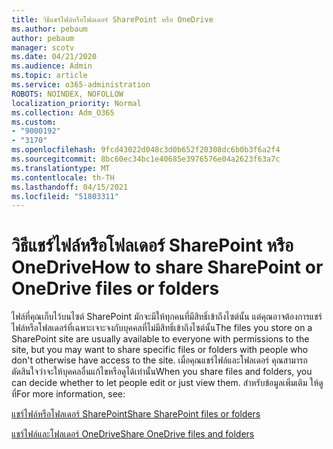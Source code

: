 ```yaml
---
title: วิธีแชร์ไฟล์หรือโฟลเดอร์ SharePoint หรือ OneDrive
ms.author: pebaum
author: pebaum
manager: scotv
ms.date: 04/21/2020
ms.audience: Admin
ms.topic: article
ms.service: o365-administration
ROBOTS: NOINDEX, NOFOLLOW
localization_priority: Normal
ms.collection: Adm_O365
ms.custom:
- "9000192"
- "3170"
ms.openlocfilehash: 9fcd43022d048c3d0b652f20308dc6b0b3f6a2f4
ms.sourcegitcommit: 8bc60ec34bc1e40685e3976576e04a2623f63a7c
ms.translationtype: MT
ms.contentlocale: th-TH
ms.lasthandoff: 04/15/2021
ms.locfileid: "51803311"
---
```

# <a name="how-to-share-sharepoint-or-onedrive-files-or-folders"></a><span data-ttu-id="3fc37-102">วิธีแชร์ไฟล์หรือโฟลเดอร์ SharePoint หรือ OneDrive</span><span class="sxs-lookup"><span data-stu-id="3fc37-102">How to share SharePoint or OneDrive files or folders</span></span>

<span data-ttu-id="3fc37-103">ไฟล์ที่คุณเก็บไว้บนไซต์ SharePoint มักจะมีให้ทุกคนที่มีสิทธิ์เข้าถึงไซต์นั้น แต่คุณอาจต้องการแชร์ไฟล์หรือโฟลเดอร์ที่เฉพาะเจาะจงกับบุคคลที่ไม่มีสิทธิ์เข้าถึงไซต์นั้น</span><span class="sxs-lookup"><span data-stu-id="3fc37-103">The files you store on a SharePoint site are usually available to everyone with permissions to the site, but you may want to share specific files or folders with people who don't otherwise have access to the site.</span></span> <span data-ttu-id="3fc37-104">เมื่อคุณแชร์ไฟล์และโฟลเดอร์ คุณสามารถตัดสินใจว่าจะให้บุคคลอื่นแก้ไขหรือดูได้เท่านั้น</span><span class="sxs-lookup"><span data-stu-id="3fc37-104">When you share files and folders, you can decide whether to let people edit or just view them.</span></span> <span data-ttu-id="3fc37-105">สำหรับข้อมูลเพิ่มเติม ให้ดูที่</span><span class="sxs-lookup"><span data-stu-id="3fc37-105">For more information, see:</span></span>

[<span data-ttu-id="3fc37-106">แชร์ไฟล์หรือโฟลเดอร์ SharePoint</span><span class="sxs-lookup"><span data-stu-id="3fc37-106">Share SharePoint files or folders</span></span>](https://support.office.com/article/1fe37332-0f9a-4719-970e-d2578da4941c)

[<span data-ttu-id="3fc37-107">แชร์ไฟล์และโฟลเดอร์ OneDrive</span><span class="sxs-lookup"><span data-stu-id="3fc37-107">Share OneDrive files and folders</span></span>](https://support.microsoft.com/office/share-onedrive-files-and-folders-9fcc2f7d-de0c-4cec-93b0-a82024800c07?ui=en-US&rs=en-US&ad=US&storagetype=stage)
